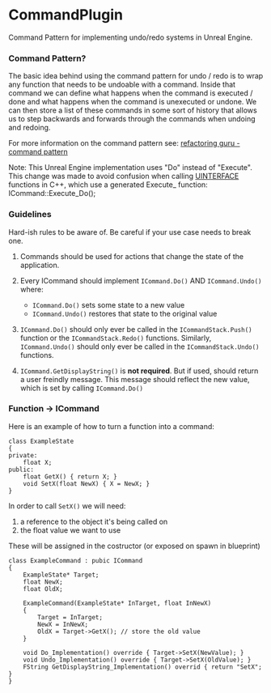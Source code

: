 # CommandPlugin
Command Pattern for implementing undo/redo systems in Unreal Engine. 


### Command Pattern? 

The basic idea behind using the command pattern for undo / redo is to wrap any function that needs to be undoable with a command. 
Inside that command we can define what happens when the command is executed / done and what happens when the command is unexecuted or undone.
We can then store a list of these commands in some sort of history that allows us to step backwards and forwards through the commands when undoing and redoing.

For more information on the command pattern see: [refactoring guru - command pattern](https://refactoring.guru/design-patterns/command)

Note: This Unreal Engine implementation uses "Do" instead of "Execute".
This change was made to avoid confusion when calling [UINTERFACE](https://docs.unrealengine.com/4.27/en-US/ProgrammingAndScripting/GameplayArchitecture/Interfaces/) functions in C++, which use a generated Execute_ function: ICommand::Execute_Do();


### Guidelines

Hard-ish rules to be aware of. Be careful if your use case needs to break one. 

1) Commands should be used for actions that change the state of the application. 

2) Every ICommand should implement `ICommand.Do()` AND `ICommand.Undo()` where: 
   - `ICommand.Do()` sets some state to a new value
   - `ICommand.Undo()` restores that state to the original value

3) `ICommand.Do()` should only ever be called in the `ICommandStack.Push()` function or the `ICommandStack.Redo()` functions.
Similarly, `ICommand.Undo()` should only ever be called in the `ICommandStack.Undo()` functions.

4) `ICommand.GetDisplayString()` is **not required**. 
But if used, should return a user freindly message. 
This message should reflect the new value, which is set by calling `ICommand.Do()`

### Function -> ICommand

Here is an example of how to turn a function into a command:

```
class ExampleState
{
private: 
	float X;
public: 
	float GetX() { return X; }
	void SetX(float NewX) { X = NewX; }
}
```

In order to call `SetX()` we will need:
1) a reference to the object it's being called on
2) the float value we want to use

These will be assigned in the costructor (or exposed on spawn in blueprint)

```
class ExampleCommand : pubic ICommand
{
	ExampleState* Target;
	float NewX;
	float OldX;

	ExampleCommand(ExampleState* InTarget, float InNewX)
	{
		Target = InTarget;
		NewX = InNewX;
		OldX = Target->GetX(); // store the old value 
	}

	void Do_Implementation() override { Target->SetX(NewValue); }
	void Undo_Implementation() override { Target->SetX(OldValue); }
	FString GetDisplayString_Implementation() overrid { return "SetX"; } 
}
```

